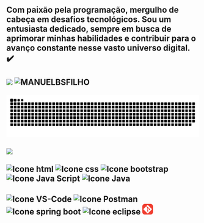 
## Com paixão pela programação, mergulho de cabeça em desafios tecnológicos. Sou um entusiasta dedicado, sempre em busca de aprimorar minhas habilidades e contribuir para o avanço constante nesse vasto universo digital. ✔️ 
<h2
<a href = "https://api.whatsapp.com/send?phone=5571996521211&text=Como%20vai%3F"><img src="https://img.shields.io/badge/WhatsApp-%23333?style=for-the-badge&logo=whatsapp&logoColor=white" target="_blank"></a>
<img height="30" src="https://komarev.com/ghpvc/?username=MANUELBSFILHO&color=blue" alt="MANUELBSFILHO"/>
 
![Snake animation](https://github.com/manuelbsfilho/manuelbsfilho/blob/output/github-contribution-grid-snake.svg)

<p align = "left">
<img loading="lazy" height="153em" src="http://github-readme-streak-stats.herokuapp.com/?user=manuelbsfilho&amp;theme=radical">
</p>
<img height="38px" width="38px" alt="Icone html" src="https://skillicons.dev/icons?i=html"/>
<img height="38px" width="38px" alt="Icone css" src="https://skillicons.dev/icons?i=css"/>
<img height="38px" width="38px" alt="Icone bootstrap" src="https://skillicons.dev/icons?i=bootstrap"/>
<img height="38px" width="38px" alt="Icone Java Script" src="https://skillicons.dev/icons?i=js"/>
<img height="28px" width="28px" alt="Icone Java" src="https://skillicons.dev/icons?i=java"/>
</div>
<h2
<img height="28px" width="28px" alt="Icone spring boot" src="https://skillicons.dev/icons?i=spring boot"/>
<img height="28px" width="28px" alt="Icone VS-Code" src="https://skillicons.dev/icons?i=vscode"/>
<img height="28px" width="28px" alt="Icone Postman" src="https://i.postimg.cc/QNyBTNVk/postman.png"/>
<img height="28px" width="28px" alt="Icone spring boot" src="https://skillicons.dev/icons?i=spring boot"/>
<img height="28px" width="28px" alt="Icone eclipse" src="https://skillicons.dev/icons?i=eclipse"/>
<img height="28px" width="28px" alt="Icone Git" src="https://raw.githubusercontent.com/tandpfun/skill-icons/main/icons/Git.svg"/>


